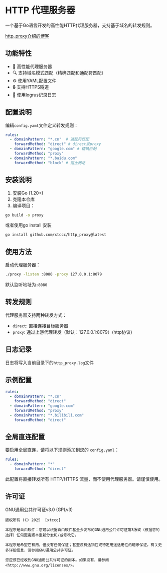 # HTTP 代理服务器

一个基于Go语言开发的高性能HTTP代理服务器，支持基于域名的转发规则。


[http_proxy介绍的博客](https://blog.smallparking.eu.org/posts/http_proxy/)
## 功能特性

- 🚀 高性能代理服务器
- 🔍 支持域名模式匹配（精确匹配和通配符匹配）
- ⚙️ 使用YAML配置文件
- 🔒 支持HTTPS隧道
- 📝 使用logrus记录日志

## 配置说明

编辑`config.yaml`文件定义转发规则：

```yaml
rules:
  - domainPattern: "*.cn"  # 通配符匹配
    forwardMethod: "direct" # direct或proxy
  - domainPattern: "google.com" # 精确匹配
    forwardMethod: "proxy"
  - domainPattern: "*.baidu.com"
    forwardMethod: "block" # 阻止网站    
```

## 安装说明

1. 安装Go (1.20+)
2. 克隆本仓库
3. 编译项目：

```bash
go build -o proxy
```

或者使用go install 安装
```bash
go install github.com/xtccc/http_proxy@latest
```

## 使用方法

启动代理服务器：

```bash
./proxy -listen :8080 -proxy 127.0.0.1:8079
```

默认监听地址为`:8080`

## 转发规则

代理服务器支持两种转发方式：

- `direct`: 直接连接目标服务器
- `proxy`: 通过上游代理转发（默认：127.0.0.1:8079）(http协议)

## 日志记录

日志将写入当前目录下的`http_proxy.log`文件

## 示例配置

```yaml
rules:
  - domainPattern: "*.cn"
    forwardMethod: "direct"
  - domainPattern: "google.com"
    forwardMethod: "proxy"
  - domainPattern: "*.bilibili.com"
    forwardMethod: "direct"
```


## 全局直连配置

要启用全局直连，请将以下规则添加到您的 `config.yaml`：

```yaml
rules:
  - domainPattern: "*"
    forwardMethod: "direct"
```

此配置将直接转发所有 HTTP/HTTPS 流量，而不使用代理服务器。请谨慎使用。

## 许可证

GNU通用公共许可证v3.0 (GPLv3)

```text
版权所有 (C) 2025  [xtccc]

本程序是自由软件：您可以根据自由软件基金会发布的GNU通用公共许可证第3版或（根据您的选择）任何更高版本重新分发和/或修改它。

本程序是希望它有用，但没有任何保证；甚至没有适销性或特定用途适用性的暗示保证。有关更多详细信息，请参阅GNU通用公共许可证。

您应该已经收到GNU通用公共许可证的副本。如果没有，请参阅<http://www.gnu.org/licenses/>。
